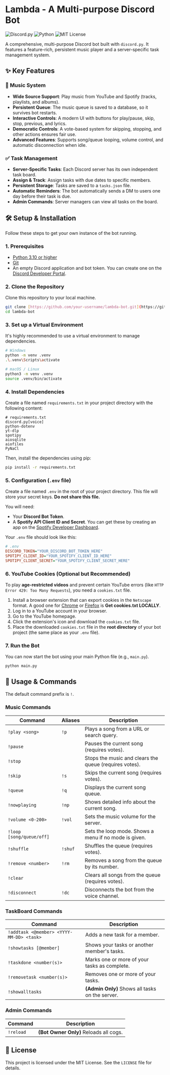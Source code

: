 # Lambda - A Multi-purpose Discord Bot

![Discord.py](https://img.shields.io/badge/discord.py-v2.3.2-7289DA?style=for-the-badge&logo=discord&logoColor=white)
![Python](https://img.shields.io/badge/Python-3.10+-3776AB?style=for-the-badge&logo=python&logoColor=white)
![MIT License](https://img.shields.io/badge/License-MIT-green.svg?style=for-the-badge)

A comprehensive, multi-purpose Discord bot built with `discord.py`. It features a feature-rich, persistent music player and a server-specific task management system.

## ✨ Key Features

### 🎵 Music System
- **Wide Source Support**: Play music from YouTube and Spotify (tracks, playlists, and albums).
- **Persistent Queue**: The music queue is saved to a database, so it survives bot restarts.
- **Interactive Controls**: A modern UI with buttons for play/pause, skip, stop, previous, and lyrics.
- **Democratic Controls**: A vote-based system for skipping, stopping, and other actions ensures fair use.
- **Advanced Features**: Supports song/queue looping, volume control, and automatic disconnection when idle.

### ✅ Task Management
- **Server-Specific Tasks**: Each Discord server has its own independent task board.
- **Assign & Track**: Assign tasks with due dates to specific members.
- **Persistent Storage**: Tasks are saved to a `tasks.json` file.
- **Automatic Reminders**: The bot automatically sends a DM to users one day before their task is due.
- **Admin Commands**: Server managers can view all tasks on the board.



## 🛠️ Setup & Installation

Follow these steps to get your own instance of the bot running.

### 1. Prerequisites
- [Python 3.10 or higher](https://www.python.org/)
- [Git](https://git-scm.com/)
- An empty Discord application and bot token. You can create one on the [Discord Developer Portal](https://discord.com/developers/applications).

### 2. Clone the Repository
Clone this repository to your local machine.
```bash
git clone [https://github.com/your-username/lambda-bot.git](https://github.com/your-username/lambda-bot.git)
cd lambda-bot
```

### 3. Set up a Virtual Environment
It's highly recommended to use a virtual environment to manage dependencies.
```bash
# Windows
python -m venv .venv
.\.venv\Scripts\activate

# macOS / Linux
python3 -m venv .venv
source .venv/bin/activate
```

### 4. Install Dependencies
Create a file named `requirements.txt` in your project directory with the following content:
```
# requirements.txt
discord.py[voice]
python-dotenv
yt-dlp
spotipy
aiosqlite
aiofiles
PyNaCl
```
Then, install the dependencies using pip:
```bash
pip install -r requirements.txt
```

### 5. Configuration (`.env` file)
Create a file named `.env` in the root of your project directory. This file will store your secret keys. **Do not share this file.**

You will need:
- Your **Discord Bot Token**.
- A **Spotify API Client ID and Secret**. You can get these by creating an app on the [Spotify Developer Dashboard](https://developer.spotify.com/dashboard/).

Your `.env` file should look like this:
```ini
# .env
DISCORD_TOKEN="YOUR_DISCORD_BOT_TOKEN_HERE"
SPOTIPY_CLIENT_ID="YOUR_SPOTIFY_CLIENT_ID_HERE"
SPOTIPY_CLIENT_SECRET="YOUR_SPOTIFY_CLIENT_SECRET_HERE"
```

### 6. YouTube Cookies (Optional but Recommended)
To play **age-restricted videos** and prevent certain YouTube errors (like `HTTP Error 429: Too Many Requests`), you need a `cookies.txt` file.

1.  Install a browser extension that can export cookies in the `Netscape` format. A good one for [Chrome](https://chrome.google.com/webstore/detail/get-cookiestxt-locally/cclelndahbckbenkjhflpdbgdldlbecc) or [Firefox](https://addons.mozilla.org/en-US/firefox/addon/cookies-txt/) is **Get cookies.txt LOCALLY**.
2.  Log in to a YouTube account in your browser.
3.  Go to the YouTube homepage.
4.  Click the extension's icon and download the `cookies.txt` file.
5.  Place the downloaded `cookies.txt` file in the **root directory** of your bot project (the same place as your `.env` file).

### 7. Run the Bot
You can now start the bot using your main Python file (e.g., `main.py`).
```bash
python main.py
```

## 🤖 Usage & Commands

The default command prefix is `!`.

### Music Commands
| Command | Aliases | Description |
|---|---|---|
| `!play <song>` | `!p` | Plays a song from a URL or search query. |
| `!pause` | | Pauses the current song (requires votes). |
| `!stop` | | Stops the music and clears the queue (requires votes). |
| `!skip` | `!s` | Skips the current song (requires votes). |
| `!queue` | `!q` | Displays the current song queue. |
| `!nowplaying` | `!np` | Shows detailed info about the current song. |
| `!volume <0-200>`| `!vol` | Sets the music volume for the server. |
| `!loop [song/queue/off]` | | Sets the loop mode. Shows a menu if no mode is given. |
| `!shuffle` | `!shuf` | Shuffles the queue (requires votes). |
| `!remove <number>`| `!rm` | Removes a song from the queue by its number. |
| `!clear` | | Clears all songs from the queue (requires votes). |
| `!disconnect` | `!dc` | Disconnects the bot from the voice channel. |

### TaskBoard Commands
| Command | Description |
|---|---|
| `!addtask <@member> <YYYY-MM-DD> <task>` | Adds a new task for a member. |
| `!showtasks [@member]` | Shows your tasks or another member's tasks. |
| `!taskdone <number(s)>` | Marks one or more of your tasks as complete. |
| `!removetask <number(s)>` | Removes one or more of your tasks. |
| `!showalltasks` | **(Admin Only)** Shows all tasks on the server. |

### Admin Commands
| Command | Description |
|---|---|
| `!reload` | **(Bot Owner Only)** Reloads all cogs. |

## 📜 License
This project is licensed under the MIT License. See the `LICENSE` file for details.